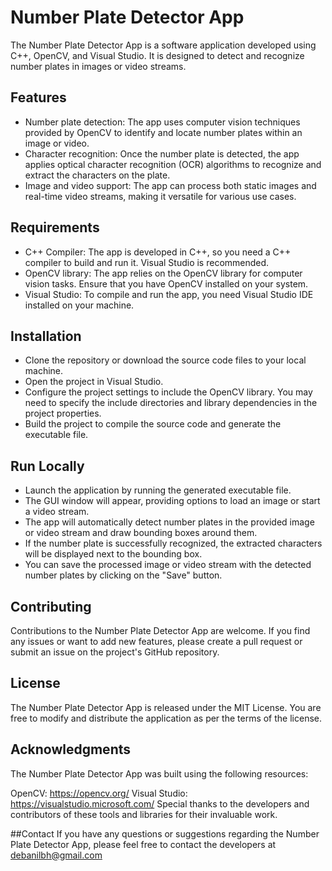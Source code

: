 
# Number Plate Detector App

The Number Plate Detector App is a software application developed using C++, OpenCV, and Visual Studio. It is designed to detect and recognize number plates in images or video streams.






## Features

- Number plate detection: The app uses computer vision techniques provided by OpenCV to identify and locate number plates within an image or video.
- Character recognition: Once the number plate is detected, the app applies optical character recognition (OCR) algorithms to recognize and extract the characters on the plate.
-  Image and video support: The app can process both static images and real-time video streams, making it versatile for various use cases.




## Requirements
- C++ Compiler: The app is developed in C++, so you need a C++ compiler to build and run it. Visual Studio is recommended.
- OpenCV library: The app relies on the OpenCV library for computer vision tasks. Ensure that you have OpenCV installed on your system.
- Visual Studio: To compile and run the app, you need Visual Studio IDE installed on your machine.


## Installation

- Clone the repository or download the source code files to your local machine.
- Open the project in Visual Studio.
- Configure the project settings to include the OpenCV library. You may need to specify the include directories and library dependencies in the project properties.
- Build the project to compile the source code and generate the executable file.
    
## Run Locally


- Launch the application by running the generated executable file.
- The GUI window will appear, providing options to load an image or start a video stream.
- The app will automatically detect number plates in the provided image or video stream and draw bounding boxes around them.
- If the number plate is successfully recognized, the extracted characters will be displayed next to the bounding box.
- You can save the processed image or video stream with the detected number plates by clicking on the "Save" button.


## Contributing


Contributions to the Number Plate Detector App are welcome. If you find any issues or want to add new features, please create a pull request or submit an issue on the project's GitHub repository.

## License
The Number Plate Detector App is released under the MIT License. You are free to modify and distribute the application as per the terms of the license.

## Acknowledgments
The Number Plate Detector App was built using the following resources:

OpenCV: https://opencv.org/
Visual Studio: https://visualstudio.microsoft.com/
Special thanks to the developers and contributors of these tools and libraries for their invaluable work.

##Contact
If you have any questions or suggestions regarding the Number Plate Detector App, please feel free to contact the developers at debanilbh@gmail.com


